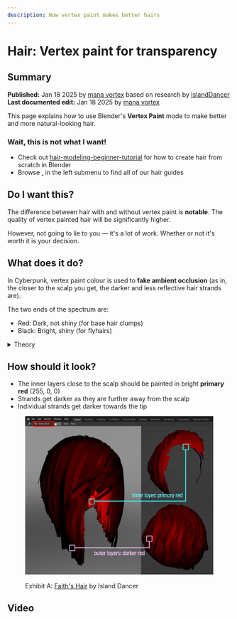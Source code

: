 ```yaml
---
description: How vertex paint makes better hairs
---
```


# Hair: Vertex paint for transparency

## Summary

**Published:** Jan 18 2025 by [mana vortex](https://app.gitbook.com/u/NfZBoxGegfUqB33J9HXuCs6PVaC3 "mention") based on research by [IslandDancer](https://app.gitbook.com/u/s8gktWvqEZWGRxQIsePwOnEI2Mo2 "mention")\
**Last documented edit:** Jan 18 2025 by [mana vortex](https://app.gitbook.com/u/NfZBoxGegfUqB33J9HXuCs6PVaC3 "mention")&#x20;

This page explains how to use Blender's **Vertex Paint** mode to make better and more natural-looking hair.

### Wait, this is not what I want!

* Check out [hair-modeling-beginner-tutorial](../../../for-mod-creators-theory/3d-modelling/hair-modeling-beginner-tutorial/ "mention") for how to create hair from scratch in Blender
* Browse [.](./ "mention") in the left submenu to find all of our hair guides

## Do I want this?

The difference between hair with and without vertex paint is **notable**. The quality of vertex painted hair will be significantly higher.

However, not going to lie to you — it's a lot of work. Whether or not it's worth it is your decision.

## What does it do?

In Cyberpunk, vertex paint colour is used to **fake ambient occlusion** (as in, the closer to the scalp you get, the darker and less reflective hair strands are).

The two ends of the spectrum are:

* Red: Dark, not shiny (for base hair clumps)
* Black: Bright, shiny (for flyhairs)

<details>

<summary>Theory</summary>

As of January 2025, we haven't decompiled or fully reversed Cyberpunk shaders, so we don't know what exactly these colours control.

However, it's likely that vertex paint color gets mapped onto shader attributes like anisotropyStrength.

</details>

## How should it look?

* The inner layers close to the scalp should be painted in bright **primary red** (255, 0, 0)
* Strands get darker as they are further away from the scalp
* Individual strands get darker towards the tip

<figure><img src="../../../.gitbook/assets/hair_modding_vertex_paint.png" alt=""><figcaption><p>Exhibit A: <a href="https://www.nexusmods.com/cyberpunk2077/mods/19096">Faith's Hair</a> by Island Dancer</p></figcaption></figure>

## Video

